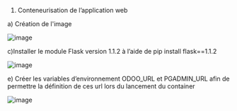 1) Conteneurisation de l’application web

a) Création de l'image

![image](https://user-images.githubusercontent.com/115996823/201756623-0dfaccc1-0aad-4b00-aa6b-64621ac71aee.png)

c)Installer le module Flask version 1.1.2 à l’aide de pip install flask==1.1.2

![image](https://user-images.githubusercontent.com/115996823/201757418-777e4175-8b1d-4c3f-96b7-2b59e3d6c778.png)

e) Créer les variables d’environnement ODOO_URL et PGADMIN_URL afin de permettre la définition de ces url lors du lancement du container

![image](https://user-images.githubusercontent.com/115996823/201757113-f1eba052-21ec-4195-97f3-a9a2b1f882e7.png)

